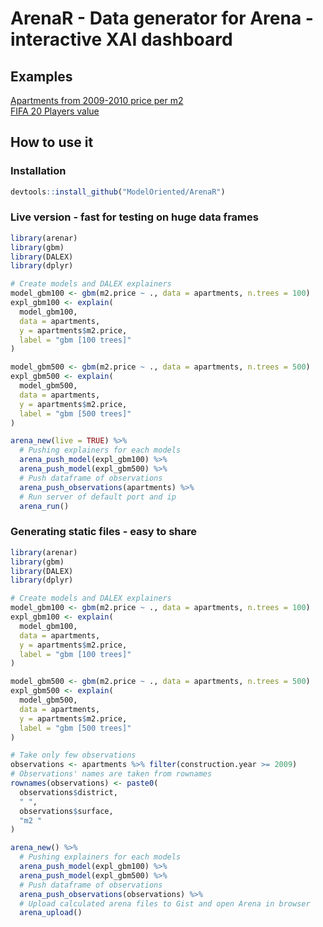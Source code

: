 # ArenaR - Data generator for Arena - interactive XAI dashboard

## Examples
[Apartments from 2009-2010 price per m2](https://arena.drwhy.ai/?data=https://gist.githubusercontent.com/piotrpiatyszek/0129c6dce4c332dccb820b2e709465f3/raw/9644f61d9c977f5c8a4634ad633bb11f65a71efa/data.json)  
[FIFA 20 Players value](https://arena.drwhy.ai/?data=https://gist.githubusercontent.com/piotrpiatyszek/8f93ce2e36adea23a02ceceed0b33882/raw/a1f15984e628c33381b1988e3b7766f1d478d9ab/data.json)  

## How to use it

### Installation
```r
devtools::install_github("ModelOriented/ArenaR")
```

### Live version - fast for testing on huge data frames
```r
library(arenar)
library(gbm)
library(DALEX)
library(dplyr)

# Create models and DALEX explainers
model_gbm100 <- gbm(m2.price ~ ., data = apartments, n.trees = 100)
expl_gbm100 <- explain(
  model_gbm100,
  data = apartments,
  y = apartments$m2.price,
  label = "gbm [100 trees]"
)

model_gbm500 <- gbm(m2.price ~ ., data = apartments, n.trees = 500)
expl_gbm500 <- explain(
  model_gbm500,
  data = apartments,
  y = apartments$m2.price,
  label = "gbm [500 trees]"
)

arena_new(live = TRUE) %>%
  # Pushing explainers for each models
  arena_push_model(expl_gbm100) %>%
  arena_push_model(expl_gbm500) %>%
  # Push dataframe of observations
  arena_push_observations(apartments) %>%
  # Run server of default port and ip
  arena_run()
```

### Generating static files - easy to share
```r
library(arenar)
library(gbm)
library(DALEX)
library(dplyr)

# Create models and DALEX explainers
model_gbm100 <- gbm(m2.price ~ ., data = apartments, n.trees = 100)
expl_gbm100 <- explain(
  model_gbm100,
  data = apartments,
  y = apartments$m2.price,
  label = "gbm [100 trees]"
)

model_gbm500 <- gbm(m2.price ~ ., data = apartments, n.trees = 500)
expl_gbm500 <- explain(
  model_gbm500,
  data = apartments,
  y = apartments$m2.price,
  label = "gbm [500 trees]"
)

# Take only few observations
observations <- apartments %>% filter(construction.year >= 2009)
# Observations' names are taken from rownames
rownames(observations) <- paste0(
  observations$district,
  " ",
  observations$surface,
  "m2 "
)

arena_new() %>%
  # Pushing explainers for each models
  arena_push_model(expl_gbm100) %>%
  arena_push_model(expl_gbm500) %>%
  # Push dataframe of observations
  arena_push_observations(observations) %>%
  # Upload calculated arena files to Gist and open Arena in browser
  arena_upload()
```
